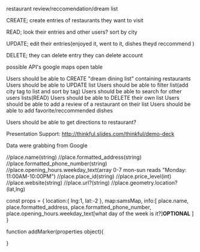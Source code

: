 restaurant review/reccomendation/dream list

CREATE;
create entries of restaurants they want to visit


READ;
look their entries and other users?
sort by city


UPDATE;
edit their entries(enjoyed it, went to it, dishes theyd reccommend )


DELETE;
they can delete entry
they can delete account


possible API's 
google maps
open table

Users should be able to CREATE "dream dining list" containing restaurants
Users should be able to UPDATE list
Users should be able to filter list(add city tag to list and sort by tag)
Users should be able to search for other users lists(READ)
Users should be able to DELETE their own list
Users should be able to add a review of a restaurant on their list
Users should be able to add favorite/reccommended dishes

Users should be able to get directions to restaurant?

Presentation Support:
http://thinkful.slides.com/thinkful/demo-deck

Data were grabbing from Google 

//place.name(string)
//place.formatted_address(string)
//place.formatted_phone_number(string)
//place.opening_hours.weekday_text(array 0-7 mon-sun reads "Monday: 11:00AM-10:00PM")
//place.place_id(string)
//place.price_level(int)
//place.website(string)
//place.url?(string)
//place.geometry.location?(lat,lng)

const props = {
  location:{
    lng:1,
    lat:-2
  },
  map:samsMap,
  info:[
    place.name,
    place.formatted_address,
    place.formatted_phone_number,
    place.opening_hours.weekday_text[what day of the week is it?]**OPTIONAL**
  ]
}

function addMarker(properties object){
  
}



